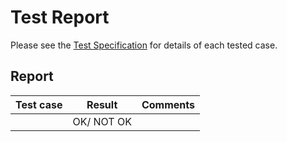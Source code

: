 # Test Report
Please see the [Test Specification](testspecification.md) for details of each tested case.

## Report
| **Test case** | **Result** | **Comments** |
|---------------|------------|--------------|
|  | OK/ NOT OK |  |